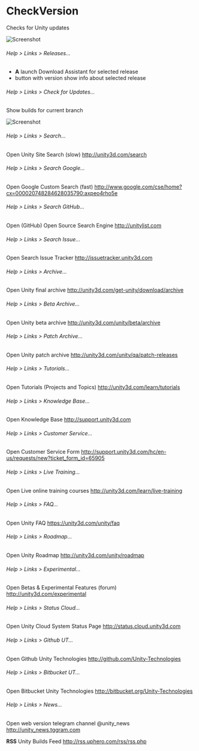 # CheckVersion
Checks for Unity updates

![Screenshot](https://user-images.githubusercontent.com/15363149/38339052-f46334a0-3874-11e8-877c-d140a307896c.png "Screenshot")

###### Help > Links > Releases...
- **A** launch Download Assistant for selected release
- button with version show info about selected release

###### Help > Links > Check for Updates...
Show builds for current branch

![Screenshot](https://user-images.githubusercontent.com/15363149/38339707-58f0bf0c-3878-11e8-9b4a-54edbe3e6db6.png "Screenshot")

###### Help > Links > Search...
Open Unity Site Search (slow) http://unity3d.com/search

###### Help > Links > Search Google...
Open Google Custom Search (fast) http://www.google.com/cse/home?cx=000020748284628035790:axpeo4rho5e

###### Help > Links > Search GitHub...
Open (GitHub) Open Source Search Engine http://unitylist.com

###### Help > Links > Search Issue...
Open Search Issue Tracker http://issuetracker.unity3d.com


###### Help > Links > Archive...
Open Unity final archive http://unity3d.com/get-unity/download/archive

###### Help > Links > Beta Archive...
Open Unity beta archive http://unity3d.com/unity/beta/archive

###### Help > Links > Patch Archive...
Open Unity patch archive http://unity3d.com/unity/qa/patch-releases


###### Help > Links > Tutorials...
Open Tutorials (Projects and Topics) http://unity3d.com/learn/tutorials

###### Help > Links > Knowledge Base...
Open Knowledge Base http://support.unity3d.com

###### Help > Links > Customer Service...
Open Customer Service Form http://support.unity3d.com/hc/en-us/requests/new?ticket_form_id=65905

###### Help > Links > Live Training...
Open Live online training courses http://unity3d.com/learn/live-training

###### Help > Links > FAQ...
Open Unity FAQ https://unity3d.com/unity/faq


###### Help > Links > Roadmap...
Open Unity Roadmap http://unity3d.com/unity/roadmap

###### Help > Links > Experimental...
Open Betas & Experimental Features (forum) http://unity3d.com/experimental

###### Help > Links > Status Cloud...
Open Unity Cloud System Status Page http://status.cloud.unity3d.com


###### Help > Links > Github UT...
Open Github Unity Technologies http://github.com/Unity-Technologies

###### Help > Links > Bitbucket UT...
Open Bitbucket Unity Technologies http://bitbucket.org/Unity-Technologies

###### Help > Links > News...
Open web version telegram channel @unity_news http://unity_news.tggram.com


**RSS** Unity Builds Feed http://rss.uphero.com/rss/rss.php
